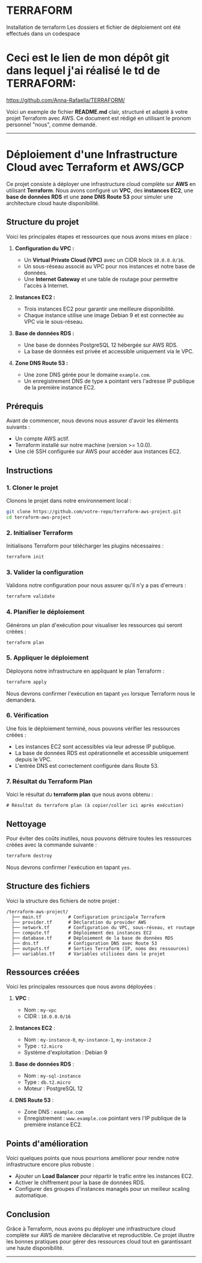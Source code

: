 # TERRAFORM
Installation de terraform
Les dossiers  et fichier de déploiement ont été effectués dans un codespace 

# Ceci est le lien de mon dépôt git dans lequel j'ai réalisé le td de TERRAFORM:
https://github.com/Anna-Rafaella/TERRAFORM/


Voici un exemple de fichier **README.md** clair, structuré et adapté à votre projet Terraform avec AWS. Ce document est rédigé en utilisant le pronom personnel "nous", comme demandé.

---

# Déploiement d'une Infrastructure Cloud avec Terraform et AWS/GCP

Ce projet consiste à déployer une infrastructure cloud complète sur **AWS** en utilisant **Terraform**. Nous avons configuré un **VPC**, des **instances EC2**, une **base de données RDS** et une **zone DNS Route 53** pour simuler une architecture cloud haute disponibilité.

## Structure du projet

Voici les principales étapes et ressources que nous avons mises en place :

1. **Configuration du VPC :**
   - Un **Virtual Private Cloud (VPC)** avec un CIDR block `10.0.0.0/16`.
   - Un sous-réseau associé au VPC pour nos instances et notre base de données.
   - Une **Internet Gateway** et une table de routage pour permettre l'accès à Internet.

2. **Instances EC2 :**
   - Trois instances EC2 pour garantir une meilleure disponibilité.
   - Chaque instance utilise une image Debian 9 et est connectée au VPC via le sous-réseau.

3. **Base de données RDS :**
   - Une base de données PostgreSQL 12 hébergée sur AWS RDS.
   - La base de données est privée et accessible uniquement via le VPC.

4. **Zone DNS Route 53 :**
   - Une zone DNS gérée pour le domaine `example.com`.
   - Un enregistrement DNS de type `A` pointant vers l'adresse IP publique de la première instance EC2.

## Prérequis

Avant de commencer, nous devons nous assurer d'avoir les éléments suivants :
- Un compte AWS actif.
- Terraform installé sur notre machine (version >= 1.0.0).
- Une clé SSH configurée sur AWS pour accéder aux instances EC2.

## Instructions

### 1. Cloner le projet

Clonons le projet dans notre environnement local :

```bash
git clone https://github.com/votre-repo/terraform-aws-project.git
cd terraform-aws-project
```

### 2. Initialiser Terraform

Initialisons Terraform pour télécharger les plugins nécessaires :

```bash
terraform init
```

### 3. Valider la configuration

Validons notre configuration pour nous assurer qu'il n'y a pas d'erreurs :

```bash
terraform validate
```

### 4. Planifier le déploiement

Générons un plan d'exécution pour visualiser les ressources qui seront créées :

```bash
terraform plan
```

### 5. Appliquer le déploiement

Déployons notre infrastructure en appliquant le plan Terraform :

```bash
terraform apply
```

Nous devrons confirmer l'exécution en tapant `yes` lorsque Terraform nous le demandera.

### 6. Vérification

Une fois le déploiement terminé, nous pouvons vérifier les ressources créées :
- Les instances EC2 sont accessibles via leur adresse IP publique.
- La base de données RDS est opérationnelle et accessible uniquement depuis le VPC.
- L'entrée DNS est correctement configurée dans Route 53.

### 7. Résultat du Terraform Plan

Voici le résultat du **terraform plan** que nous avons obtenu :

```plaintext
# Résultat du terraform plan (à copier/coller ici après exécution)
```

## Nettoyage

Pour éviter des coûts inutiles, nous pouvons détruire toutes les ressources créées avec la commande suivante :

```bash
terraform destroy
```

Nous devrons confirmer l'exécution en tapant `yes`.

## Structure des fichiers

Voici la structure des fichiers de notre projet :

```
/terraform-aws-project/
  ├── main.tf          # Configuration principale Terraform
  ├── provider.tf      # Déclaration du provider AWS
  ├── network.tf       # Configuration du VPC, sous-réseau, et routage
  ├── compute.tf       # Déploiement des instances EC2
  ├── database.tf      # Déploiement de la base de données RDS
  ├── dns.tf           # Configuration DNS avec Route 53
  ├── outputs.tf       # Sorties Terraform (IP, noms des ressources)
  ├── variables.tf     # Variables utilisées dans le projet
```

## Ressources créées

Voici les principales ressources que nous avons déployées :

1. **VPC** :
   - Nom : `my-vpc`
   - CIDR : `10.0.0.0/16`

2. **Instances EC2** :
   - Nom : `my-instance-0`, `my-instance-1`, `my-instance-2`
   - Type : `t2.micro`
   - Système d'exploitation : Debian 9

3. **Base de données RDS** :
   - Nom : `my-sql-instance`
   - Type : `db.t2.micro`
   - Moteur : PostgreSQL 12

4. **DNS Route 53** :
   - Zone DNS : `example.com`
   - Enregistrement : `www.example.com` pointant vers l'IP publique de la première instance EC2.

## Points d'amélioration

Voici quelques points que nous pourrions améliorer pour rendre notre infrastructure encore plus robuste :
- Ajouter un **Load Balancer** pour répartir le trafic entre les instances EC2.
- Activer le chiffrement pour la base de données RDS.
- Configurer des groupes d'instances managés pour un meilleur scaling automatique.

## Conclusion

Grâce à Terraform, nous avons pu déployer une infrastructure cloud complète sur AWS de manière déclarative et reproductible. Ce projet illustre les bonnes pratiques pour gérer des ressources cloud tout en garantissant une haute disponibilité.

---

